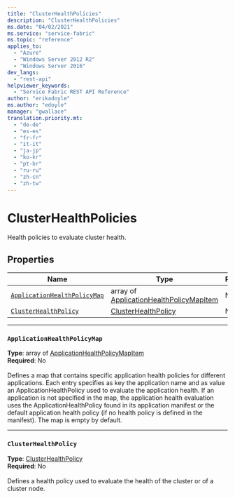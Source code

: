 ```yaml
---
title: "ClusterHealthPolicies"
description: "ClusterHealthPolicies"
ms.date: "04/02/2021"
ms.service: "service-fabric"
ms.topic: "reference"
applies_to: 
  - "Azure"
  - "Windows Server 2012 R2"
  - "Windows Server 2016"
dev_langs: 
  - "rest-api"
helpviewer_keywords: 
  - "Service Fabric REST API Reference"
author: "erikadoyle"
ms.author: "edoyle"
manager: "gwallace"
translation.priority.mt: 
  - "de-de"
  - "es-es"
  - "fr-fr"
  - "it-it"
  - "ja-jp"
  - "ko-kr"
  - "pt-br"
  - "ru-ru"
  - "zh-cn"
  - "zh-tw"
---
```

# ClusterHealthPolicies

Health policies to evaluate cluster health.

## Properties
| Name | Type | Required |
| --- | --- | --- |
| [`ApplicationHealthPolicyMap`](#applicationhealthpolicymap) | array of [ApplicationHealthPolicyMapItem](sfclient-model-applicationhealthpolicymapitem.md) | No |
| [`ClusterHealthPolicy`](#clusterhealthpolicy) | [ClusterHealthPolicy](sfclient-model-clusterhealthpolicy.md) | No |

____
### `ApplicationHealthPolicyMap`
__Type__: array of [ApplicationHealthPolicyMapItem](sfclient-model-applicationhealthpolicymapitem.md) <br/>
__Required__: No<br/>
<br/>
Defines a map that contains specific application health policies for different applications.
Each entry specifies as key the application name and as value an ApplicationHealthPolicy used to evaluate the application health.
If an application is not specified in the map, the application health evaluation uses the ApplicationHealthPolicy found in its application manifest or the default application health policy (if no health policy is defined in the manifest).
The map is empty by default.


____
### `ClusterHealthPolicy`
__Type__: [ClusterHealthPolicy](sfclient-model-clusterhealthpolicy.md) <br/>
__Required__: No<br/>
<br/>
Defines a health policy used to evaluate the health of the cluster or of a cluster node.

